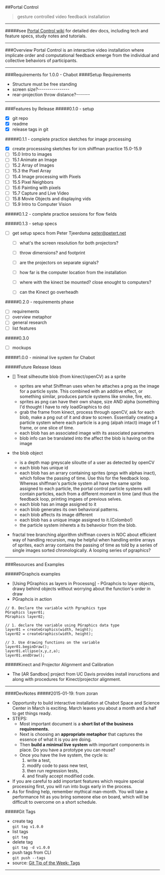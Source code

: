 ##Portal Control
> gesture controlled video feedback installation
___________________

#####see [Portal Control wiki](https://github.com/VideoAlchemy/portal-control/wiki) for detailed dev docs, including tech and feature specs, study notes and tutorials.
________________________________
###Overview
Portal Control is an interactive video installation where implicate order and computational feedback emerge from the individual and collective behaviors of participants.




________________________________
###Requirements for 1.0.0 - Chabot
####Setup Requirements
- Structure must be free standing
- screen size?----------------
- rear-projection throw distance?-------


________________________________
###Features by Release
#####0.1.0 - setup
- [x] git repo
- [x] readme
- [x] release tags in git

#####0.1.1 - complete practice sketches for image processing
- [x] create processsing sketches for icm shiffman practice 15.0-15.9
- [ ] 15.0 Intro to images
- [ ] 15.1 Animate an Image
- [ ] 15.2 Array of Images
- [ ] 15.3 the Pixel Array
- [ ] 15.4 Image processing with Pixels
- [ ] 15.5 Pixel Neighbors
- [ ] 15.6 Painting with pixels
- [ ] 15.7 Capture and Live Video
- [ ] 15.8 Movie Objects and displaying vids
- [ ] 15.9 Intro to Computer Vision

#####0.1.2 - complete practice sessions for flow fields

#####0.1.3 - setup specs 
- [ ] get setup specs from Peter Tjeerdsma peter@petert.net
     - [ ] what's the screen resolution for both projectors?
     - [ ] throw dimensions? and footprint 
     - [ ] are the projectors on separate signals?
     - [ ] how far is the computer location from the installation
     - [ ] where with the kinect be mounted?  close enought to computers?
     - [ ] can the Kinect go overheadh


#####0.2.0 - requirements phase
- [ ] requirements
- [ ] overview metaphor
- [ ] general research
- [ ] list features

#####0.3.0
- [ ] mockups

#####1.0.0 - minimal live system for Chabot


#####Future Release Ideas
- [] Treat silheoutte blob (from kinect/openCV) as a sprite
     - sprites are what Shiffman uses when he attaches a png as the image for a particle syste.  This combined with an additive effect, or something similar, produces partcle systems like smoke, fire, etc.
     - sprites as png can have their own shape, size AND alpha  (something I'd thought I have to rely loadGraphics to do)
     - grab the frame from kinect, process through openCV, ask for each blob, make a png out of it and draw to screen.  Essentially creating a particle system where each particle is a png (alpah intact) image of 1 frame, or one slice of time.
     - each blob has an associated image with its associated parameters
     - blob info can be translated into the affect the blob is having on the image

- the blob object
     - is a depth map greyscale siloutte of a user as detected by openCV
     - each blob has unique id
     - each blob has an arrary containing sprites (pngs with alphas inact), which follow the passing of time.  Use this for the feedback loop.  Whereas shiffman's particle system all have the same sprite assigned to each particle, the portal control particle systems will contain particles, each from a different moment in time (and thus the feedback loop, printing imgaes of previous selves.
     - each blob has an image assigned to it
     - each blob generates its own behavioral patterns.  
     - each blob affects its image different
     - each blob has a unique image assigned to it.(Colombo!)
     - the particle system inherets a its behavoior from the blob.

- fractal tree branching algorithm shiffman covers in NOC about efficient way of handling recursion, may be helpful when handling entire arrays of sprites, each array contains the passing of time as told by a series of single images sorted chronologically.  A looping series of pgraphics? 


________________________________
###Resources and Examples

#####PGraphcis examples
- [Using PGraphics as layers in Processng] - PGraphcis to layer objects, drawy behind objects without worrying about the function's order in draw
- PGraphcis in action
```
// 0. Declare the variable with Pgraphics type
PGraphics layer01;
PGraphics layer02;

// 1. declare the variable using PGraphics data type
layer01 = createGraphics(width, height);
layer02 = createGraphics(width, height);

// 3. Use drawing functions on the variable 
layer01.beginDraw();
layer01.ellipse(x,y,z,a);
layer01.endDraw();
```

#####Kinect and Projector Alignment and Calibration
- The [AR Sandbox] project from UC Davis provides install insructions and along with procedures for Kinect/projector alignment.

______________________________________
####DevNotes
#####2015-01-19: from zoran
- Opportunity to build interactive installation at Chabot Space and Science Center in March is exciting. March leaves you about a month and a half to get things ready.  
- STEPS:
     - Most important document is a **short list of the business requirements.** 
     - Next is choosing an **appropriate metaphor** that captures the essence of what it is you are doing. 
     - Then **build a minimal live system** with important components in place. Do you have a prototype you can reuse?
     - Once you have the live system, the cycle is: 
          1. write a test, 
          2. modify code to pass new test, 
          3. then run regression tests, 
          4. and finally accept modified code. 
- If you are careful to add important features which require special processing first, you will run into bugs early in the process.
- As for finding help, remember mythical man-month. You will take a performance hit as you bring someone else on board, which will be difficult to overcome on a short schedule.

#####Git Tags
- create tag  
```git tag v1.0.0```    
- list tags  
```git tag```  
- delete tag  
```git tag -d v1.0.0```  
- push tags from CLI  
```git push --tags```  
- source: [Git Tip of the Week: Tags](http://alblue.bandlem.com/2011/04/git-tip-of-week-tags.html)



_________________________



